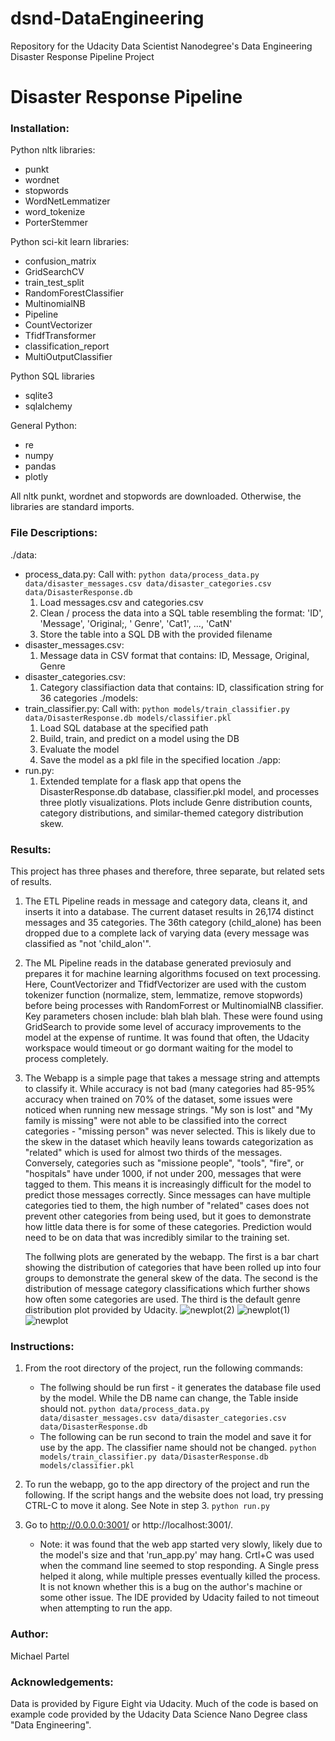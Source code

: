 # dsnd-DataEngineering
Repository for the Udacity Data Scientist Nanodegree's Data Engineering Disaster Response Pipeline Project

# Disaster Response Pipeline

### Installation:
Python nltk libraries:
 * punkt
 * wordnet
 * stopwords
 * WordNetLemmatizer
 * word_tokenize
 * PorterStemmer
 
Python sci-kit learn libraries:
* confusion_matrix
* GridSearchCV
* train_test_split
* RandomForestClassifier
* MultinomialNB
* Pipeline
* CountVectorizer
* TfidfTransformer
* classification_report
* MultiOutputClassifier

Python SQL libraries
* sqlite3
* sqlalchemy

General Python:
* re
* numpy
* pandas
* plotly

All nltk punkt, wordnet and stopwords are downloaded. Otherwise, the libraries are standard imports.

### File Descriptions:
./data:
  - process_data.py: Call with: `python data/process_data.py data/disaster_messages.csv data/disaster_categories.csv data/DisasterResponse.db`
    1. Load messages.csv and categories.csv
    2. Clean / process the data into a SQL table resembling the format: 'ID',
        'Message', 'Original;, ' Genre', 'Cat1', ..., 'CatN'
    3. Store the table into a SQL DB with the provided filename
  - disaster_messages.csv:
    1. Message data in CSV format that contains: ID, Message, Original, Genre
  - disaster_categories.csv:
    1. Category classifiaction data that contains: ID, classification string for 36 categories
./models:
  - train_classifier.py: Call with: `python models/train_classifier.py data/DisasterResponse.db models/classifier.pkl`
    1. Load SQL database at the specified path
    2. Build, train, and predict on a model using the DB
    3. Evaluate the model
    4. Save the model as a pkl file in the specified location
./app:
  - run.py:
    1. Extended template for a flask app that opens the DisasterResponse.db database, classifier.pkl model,
       and processes three plotly visualizations. Plots include Genre distribution counts, category
       distributions, and similar-themed category distribution skew.

### Results:
This project has three phases and therefore, three separate, but related sets of results.
1. The ETL Pipeline reads in message and category data, cleans it, and inserts it into a database. The
   current dataset results in 26,174 distinct messages and 35 categories. The 36th category (child_alone)
   has been dropped due to a complete lack of varying data (every message was classified as "not 'child_alon'".
2. The ML Pipeline reads in the database generated previosuly and prepares it for machine learning algorithms focused
   on text processing. Here, CountVectorizer and TfidfVectorizer are used with the custom tokenizer function (normalize,
   stem, lemmatize, remove stopwords) before being processes with RandomForrest or MultinomialNB classifier. Key parameters
   chosen include: blah blah blah. These were found using GridSearch to provide some level of accuracy improvements to the
   model at the expense of runtime. It was found that often, the Udacity workspace would timeout or go dormant waiting for
   the model to process completely.
3. The Webapp is a simple page that takes a message string and attempts to classify it. While accuracy is not bad (many
   categories had 85-95% accuracy when trained on 70% of the dataset, some issues were noticed when running new message strings.
   "My son is lost" and "My family is missing" were not able to be classified into the correct categories - "missing person"
   was never selected. This is likely due to the skew in the dataset which heavily leans towards categorization as "related" which
   is used for almost two thirds of the messages. Conversely, categories such as "missione people", "tools", "fire", or "hospitals"
   have under 1000, if not under 200, messages that were tagged to them. This means it is increasingly difficult for the model to 
   predict those messages correctly. Since messages can have multiple categories tied to them, the high number of "related" cases
   does not prevent other categories from being used, but it goes to demonstrate how little data there is for some of these categories.
   Prediction would need to be on data that was incredibly similar to the training set.
   
   The follwing plots are generated by the webapp. The first is a bar chart showing the distribution of categories that have been rolled
   up into four groups to demonstrate the general skew of the data.
   The second is the distribution of message category classifications which further shows how often some categories are used.
   The third is the default genre distribution plot provided by Udacity.
   ![newplot(2)](https://user-images.githubusercontent.com/49915194/123558040-3ae84700-d762-11eb-9819-bd0ee531fc4b.png)
   ![newplot(1)](https://user-images.githubusercontent.com/49915194/123558041-3ae84700-d762-11eb-8be3-7d18792cbfaf.png)
   ![newplot](https://user-images.githubusercontent.com/49915194/123558042-3ae84700-d762-11eb-8ea8-cb648de2ccc7.png)


### Instructions:
1. From the root directory of the project, run the following commands:
    - The follwing should be run first - it generates the database file used by the model. While the DB name can change,
      the Table inside should not.
        `python data/process_data.py data/disaster_messages.csv data/disaster_categories.csv data/DisasterResponse.db`
    - The following can be run second to train the model and save it for use by the app. The classifier name should not be changed.
        `python models/train_classifier.py data/DisasterResponse.db models/classifier.pkl`

2. To run the webapp, go to the app directory of the project and run the following. If the script hangs and the website does not load,
   try pressing CTRL-C to move it along. See Note in step 3.
    `python run.py`

3. Go to http://0.0.0.0:3001/ or http://localhost:3001/.
    - Note: it was found that the web app started very slowly, likely due to the model's size and that 'run_app.py' may hang. Crtl+C was
      used when the command line seemed to stop responding. A Single press helped it along, while multiple presses eventually killed the
      process. It is not known whether this is a bug on the author's machine or some other issue. The IDE provided by Udacity failed to 
      not timeout when attempting to run the app.

### Author:
Michael Partel

### Acknowledgements:
Data is provided by Figure Eight via Udacity. Much of the code is based on example code provided by the Udacity Data Science Nano Degree
class "Data Engineering".

